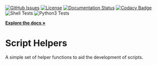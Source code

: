 [![GitHub Issues](https://img.shields.io/github/issues/MTecknology/script-helpers.svg)](https://github.com/MTecknology/script_helpers/issues)
[![License](https://img.shields.io/badge/license-GPLv3+-blue.svg)](https://opensource.org/licenses/gpl-3.0+.html)
[![Documentation Status](https://readthedocs.org/projects/script-helpers/badge/?version=latest)](https://script-helpers.readthedocs.io/en/latest/?badge=latest)
[![Codacy Badge](https://app.codacy.com/project/badge/Grade/e34c5732d27440c4a09d02c41be17f9f)](https://www.codacy.com/gh/MTecknology/script-helpers/dashboard?utm_source=github.com&amp;utm_medium=referral&amp;utm_content=MTecknology/script-helpers&amp;utm_campaign=Badge_Grade)
![Shell Tests](https://github.com/MTecknology/script-helpers/workflows/Shell%20Tests/badge.svg)
![Python3 Tests](https://github.com/MTecknology/script-helpers/actions/workflows/py3_tests.yml/badge.svg)

**[Explore the docs »](https://script-helpers.rtfd.io/)**

Script Helpers
==============

A simple set of helper functions to aid the development of scripts.
